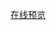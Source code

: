 <!-- https://www.peterjxl.com/Git/GitHub-Profile-Beautify/#%E5%A6%82%E4%BD%95%E5%AE%9A%E5%88%B6 -->

<!-- https://metrics.lecoq.io/embed -->

[在线预览](https://metrics.lecoq.io/embed)
